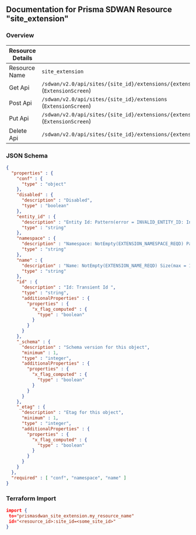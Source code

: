 ## Documentation for Prisma SDWAN Resource "site_extension"

### Overview

| Resource Details | |
| ------------- | ------------- |
| Resource Name | `site_extension` |
| Get Api  | `/sdwan/v2.0/api/sites/{site_id}/extensions/{extension_id}` (`ExtensionScreen`) |
| Post Api  | `/sdwan/v2.0/api/sites/{site_id}/extensions` (`ExtensionScreen`) |
| Put Api  | `/sdwan/v2.0/api/sites/{site_id}/extensions/{extension_id}` (`ExtensionScreen`) |
| Delete Api  | `/sdwan/v2.0/api/sites/{site_id}/extensions/{extension_id}` |


### JSON Schema

```json
{
  "properties" : {
    "conf" : {
      "type" : "object"
    },
    "disabled" : {
      "description" : "Disabled",
      "type" : "boolean"
    },
    "entity_id" : {
      "description" : "Entity Id: Pattern(error = INVALID_ENTITY_ID: Invalid entity id. Only numbers are allowed., regexp = [0-9]+$) ",
      "type" : "string"
    },
    "namespace" : {
      "description" : "Namespace: NotEmpty(EXTENSION_NAMESPACE_REQD) Pattern(error = INVALID_EXTENSION_NAMESPACE: Invalid Namespace. Allowed characters are a-z0-9/ and it should start with alphabet., regexp = ^[a-z][a-z0-9/]*[a-z0-9]+$) ",
      "type" : "string"
    },
    "name" : {
      "description" : "Name: NotEmpty(EXTENSION_NAME_REQD) Size(max = 128, error = INVALID_EXTENSION_NAME: Invalid Extension name., min = 0) ",
      "type" : "string"
    },
    "id" : {
      "description" : "Id: Transient Id ",
      "type" : "string",
      "additionalProperties" : {
        "properties" : {
          "x_flag_computed" : {
            "type" : "boolean"
          }
        }
      }
    },
    "_schema" : {
      "description" : "Schema version for this object",
      "minimum" : 1,
      "type" : "integer",
      "additionalProperties" : {
        "properties" : {
          "x_flag_computed" : {
            "type" : "boolean"
          }
        }
      }
    },
    "_etag" : {
      "description" : "Etag for this object",
      "minimum" : 1,
      "type" : "integer",
      "additionalProperties" : {
        "properties" : {
          "x_flag_computed" : {
            "type" : "boolean"
          }
        }
      }
    }
  },
  "required" : [ "conf", "namespace", "name" ]
}
```

### Terraform Import
```json
import {
 to="prismasdwan_site_extension.my_resource_name"
 id="<resource_id>:site_id=<some_site_id>"
}
```

